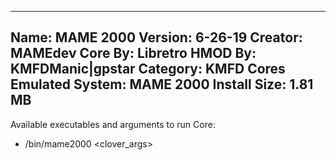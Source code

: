 -----------------------
Name: MAME 2000
Version: 6-26-19
Creator: MAMEdev
Core By: Libretro
HMOD By: KMFDManic|gpstar
Category: KMFD Cores
Emulated System: MAME 2000
Install Size: 1.81 MB
-----------------------
Available executables and arguments to run Core:
- /bin/mame2000 <rom> <clover_args>

